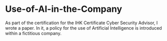 # Use-of-AI-in-the-Company
As part of the certification for the IHK Certificate Cyber Security Advisor, I wrote a paper. In it, a policy for the use of Artificial Intelligence is introduced within a fictitious company.
